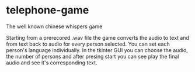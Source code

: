 # telephone-game
The well known chinese whispers game

Starting from a prerecored .wav file the game converts the audio to text and from text back to audio for every person selected. You can set each person's language individually. In the tkinter GUI you can choose the audio, the number of persons and after presing start you can see play the final audio and see it's corresponding text.

